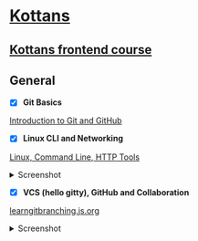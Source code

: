 # [Kottans](https://kottans.org/)
## [Kottans frontend course](https://github.com/kottans/frontend)
## General
- [x] **Git Basics**

[Introduction to Git and GitHub](https://www.coursera.org/learn/introduction-git-github)
- [x] **Linux CLI and Networking**

[Linux, Command Line, HTTP Tools](https://linuxsurvival.com/linux-tutorial-end-of-module-4/)  

<details><summary>Screenshot</summary>
  <p>

  ![Screenshot-image-link](./task_linux_cli/linux.jpg)

  </p>
</details>

- [x] **VCS (hello gitty), GitHub and Collaboration**

[learngitbranching.js.org](https://learngitbranching.js.org/?locale=uk)  

<details><summary>Screenshot</summary>
  <p>

  ![Screenshot-image-link](./task_git_collaboration/git.jpg)

  </p>
</details>